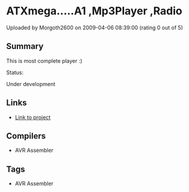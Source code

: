 # ATXmega.....A1 ,Mp3Player ,Radio

Uploaded by Morgoth2600 on 2009-04-06 08:39:00 (rating 0 out of 5)

## Summary

This is most complete player :)


Status:  

Under development

## Links

- [Link to project](http://digitalelectronicsandprograming.blogspot.com/2009/03/atxmegaa1-mp3player-radiofm-rds-hdd-sd.html)

## Compilers

- AVR Assembler

## Tags

- AVR Assembler
